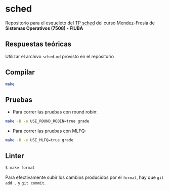 # sched

Repositorio para el esqueleto del [TP sched](https://fisop.github.io/website/tps/sched) del curso Mendez-Fresia de **Sistemas Operativos (7508) - FIUBA**

## Respuestas teóricas

Utilizar el archivo `sched.md` provisto en el repositorio

## Compilar

```bash
make
```

## Pruebas

* Para correr las pruebas con round robin:
```bash
make -B -e USE_ROUND_ROBIN=true grade
```
* Para correr las pruebas con MLFQ:
```bash
make -B -e USE_MLFQ=true grade
```

## Linter

```bash
$ make format
```

Para efectivamente subir los cambios producidos por el `format`, hay que `git add .` y `git commit`.
